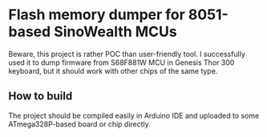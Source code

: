 # Flash memory dumper for 8051-based SinoWealth MCUs
Beware, this project is rather POC than user-friendly tool. I successfully used it to dump firmware from S68F881W MCU in Genesis Thor 300 keyboard, but it should work with other chips of the same type.

## How to build
The project should be compiled easily in Arduino IDE and uploaded to some ATmega328P-based board or chip directly.
